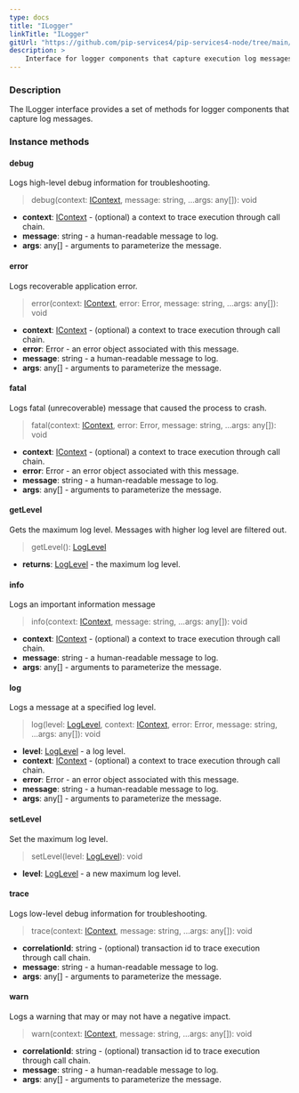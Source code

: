 ```yaml
---
type: docs
title: "ILogger"
linkTitle: "ILogger"
gitUrl: "https://github.com/pip-services4/pip-services4-node/tree/main/pip-services4-observability-node"
description: >
    Interface for logger components that capture execution log messages.
---
```


### Description

The ILogger interface provides a set of methods for logger components that capture log messages.


### Instance methods

#### debug
Logs high-level debug information for troubleshooting.

> debug(context: [IContext](../../../components/context/icontext), message: string, ...args: any[]): void

- **context**: [IContext](../../../components/context/icontext) - (optional) a context to trace execution through call chain.
- **message**: string - a human-readable message to log.
- **args**: any[] - arguments to parameterize the message.



#### error
Logs recoverable application error.

> error(context: [IContext](../../../components/context/icontext), error: Error, message: string, ...args: any[]): void

- **context**: [IContext](../../../components/context/icontext) - (optional) a context to trace execution through call chain.
- **error**: Error - an error object associated with this message.
- **message**: string - a human-readable message to log.
- **args**: any[] - arguments to parameterize the message.


#### fatal
Logs fatal (unrecoverable) message that caused the process to crash.

> fatal(context: [IContext](../../../components/context/icontext), error: Error, message: string, ...args: any[]): void

- **context**: [IContext](../../../components/context/icontext) - (optional) a context to trace execution through call chain.
- **error**: Error - an error object associated with this message.
- **message**: string - a human-readable message to log.
- **args**: any[] - arguments to parameterize the message.



#### getLevel
Gets the maximum log level. Messages with higher log level are filtered out.

> getLevel(): [LogLevel](../log_level)

- **returns**: [LogLevel](../log_level) -  the maximum log level.


#### info
Logs an important information message

> info(context: [IContext](../../../components/context/icontext), message: string, ...args: any[]): void

- **context**: [IContext](../../../components/context/icontext) - (optional) a context to trace execution through call chain.
- **message**: string - a human-readable message to log.
- **args**: any[] - arguments to parameterize the message.



#### log
Logs a message at a specified log level.

> log(level: [LogLevel](../log_level), context: [IContext](../../../components/context/icontext), error: Error, message: string, ...args: any[]): void

- **level**: [LogLevel](../log_level) - a log level.
- **context**: [IContext](../../../components/context/icontext) - (optional) a context to trace execution through call chain.
- **error**: Error - an error object associated with this message.
- **message**: string - a human-readable message to log.
- **args**: any[] - arguments to parameterize the message.



#### setLevel
Set the maximum log level.

> setLevel(level: [LogLevel](../log_level)): void

- **level**: [LogLevel](../log_level) - a new maximum log level.


#### trace
Logs low-level debug information for troubleshooting.

> trace(context: [IContext](../../../components/context/icontext), message: string, ...args: any[]): void

- **correlationId**: string - (optional) transaction id to trace execution through call chain.
- **message**: string - a human-readable message to log.
- **args**: any[] - arguments to parameterize the message.


#### warn
Logs a warning that may or may not have a negative impact.

> warn(context: [IContext](../../../components/context/icontext), message: string, ...args: any[]): void

- **correlationId**: string - (optional) transaction id to trace execution through call chain.
- **message**: string - a human-readable message to log.
- **args**: any[] - arguments to parameterize the message.

